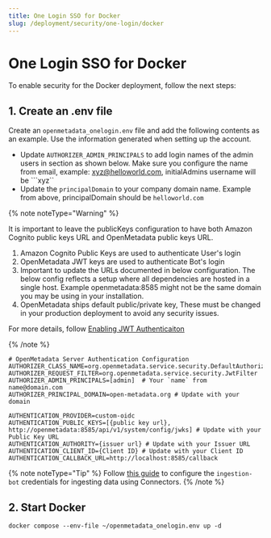 ```yaml
---
title: One Login SSO for Docker
slug: /deployment/security/one-login/docker
---
```


# One Login SSO for Docker

To enable security for the Docker deployment, follow the next steps:

## 1. Create an .env file

Create an `openmetadata_onelogin.env` file and add the following contents as an example. Use the information
generated when setting up the account.

- Update `AUTHORIZER_ADMIN_PRINCIPALS` to add login names of the admin users in  section as shown below. Make sure you configure the name from email, example: xyz@helloworld.com, initialAdmins username will be ```xyz``
- Update the `principalDomain` to your company domain name.  Example from above, principalDomain should be ```helloworld.com```

{% note noteType="Warning" %}

It is important to leave the publicKeys configuration to have both Amazon Cognito public keys URL and OpenMetadata public keys URL. 

1. Amazon Cognito Public Keys are used to authenticate User's login
2. OpenMetadata JWT keys are used to authenticate Bot's login
3. Important to update the URLs documented in below configuration. The below config reflects a setup where all dependencies are hosted in a single host. Example openmetadata:8585 might not be the same domain you may be using in your installation.
4. OpenMetadata ships default public/private key, These must be changed in your production deployment to avoid any security issues.

For more details, follow [Enabling JWT Authenticaiton](deployment/security/enable-jwt-tokens)

{% /note %}

```shell
# OpenMetadata Server Authentication Configuration
AUTHORIZER_CLASS_NAME=org.openmetadata.service.security.DefaultAuthorizer
AUTHORIZER_REQUEST_FILTER=org.openmetadata.service.security.JwtFilter
AUTHORIZER_ADMIN_PRINCIPALS=[admin]  # Your `name` from name@domain.com
AUTHORIZER_PRINCIPAL_DOMAIN=open-metadata.org # Update with your domain

AUTHENTICATION_PROVIDER=custom-oidc
AUTHENTICATION_PUBLIC_KEYS=[{public key url}, http://openmetadata:8585/api/v1/system/config/jwks] # Update with your Public Key URL
AUTHENTICATION_AUTHORITY={issuer url} # Update with your Issuer URL
AUTHENTICATION_CLIENT_ID={Client ID} # Update with your Client ID
AUTHENTICATION_CALLBACK_URL=http://localhost:8585/callback
```

{% note noteType="Tip" %}
 Follow [this guide](/how-to-guides/feature-configurations/bots) to configure the `ingestion-bot` credentials for ingesting data using Connectors.
{% /note %}

## 2. Start Docker

```commandline
docker compose --env-file ~/openmetadata_onelogin.env up -d
```
